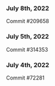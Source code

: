 ### July 8th, 2022

Commit #209658

### July 5th, 2022

Commit #314353


### July 4th, 2022

Commit #72281
